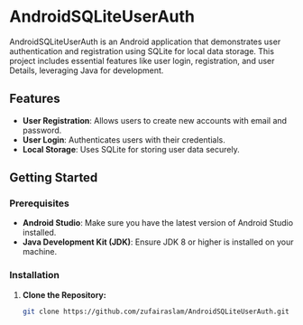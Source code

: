 # AndroidSQLiteUserAuth

AndroidSQLiteUserAuth is an Android application that demonstrates user authentication and registration using SQLite for local data storage. This project includes essential features like user login, registration, and user Details, leveraging Java for development.

## Features

- **User Registration**: Allows users to create new accounts with email and password.
- **User Login**: Authenticates users with their credentials.
- **Local Storage**: Uses SQLite for storing user data securely.

## Getting Started

### Prerequisites

- **Android Studio**: Make sure you have the latest version of Android Studio installed.
- **Java Development Kit (JDK)**: Ensure JDK 8 or higher is installed on your machine.

### Installation

1. **Clone the Repository:**

   ```bash
   git clone https://github.com/zufairaslam/AndroidSQLiteUserAuth.git
